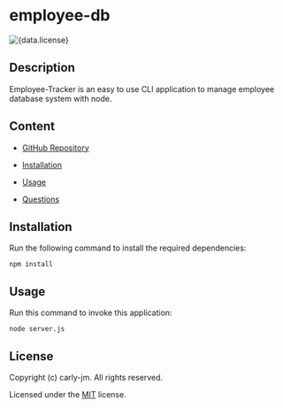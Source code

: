 # employee-db

![{data.license}](https://shields.io/badge/license-MIT-green)

## Description

Employee-Tracker is an easy to use CLI application to manage employee database system with node.

## Content

- [GitHub Repository](https://github.com/carly-jm/Homework12)

- [Installation](#installation)

- [Usage](#usage)


- [Questions](#questions)

## Installation

Run the following command to install the required dependencies:

```
npm install
```

## Usage

Run this command to invoke this application:

```
node server.js
```

## License

Copyright (c) carly-jm. All rights reserved.

Licensed under the [MIT](./LICENSE.txt) license.
